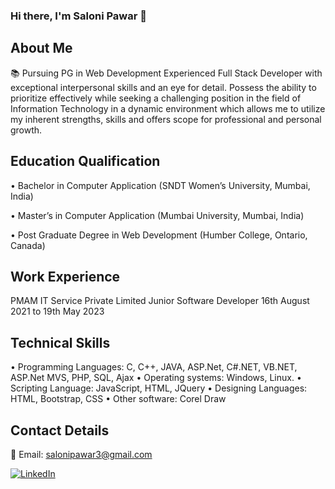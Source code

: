 ### Hi there, I'm Saloni Pawar 👋

<!--
**SaloniP26/SaloniP26** is a ✨ _special_ ✨ repository because its `README.md` (this file) appears on your GitHub profile.

Here are some ideas to get you started:

- 🔭 I’m currently working on ...
- 🌱 I’m currently learning ...
- 👯 I’m looking to collaborate on ...
- 🤔 I’m looking for help with ...
- 💬 Ask me about ...
- 📫 How to reach me: ...
- 😄 Pronouns: ...
- ⚡ Fun fact: ...
-->
## About Me
📚 Pursuing PG in Web Development 
Experienced Full Stack Developer with exceptional interpersonal skills and an eye for detail. Possess the ability to prioritize effectively while seeking a challenging position in the field of Information Technology in a dynamic environment which allows me to utilize my inherent strengths, skills and offers scope for professional and personal growth.

## Education Qualification

• Bachelor in Computer Application
(SNDT Women’s University, Mumbai, India)

• Master’s in Computer Application
(Mumbai University, Mumbai, India)

• Post Graduate Degree in Web Development
(Humber College, Ontario, Canada)

## Work Experience

PMAM IT Service Private Limited
Junior Software Developer
16th August 2021 to 19th May 2023

## Technical Skills
• Programming Languages: C, C++, JAVA, ASP.Net, C#.NET, VB.NET, ASP.Net MVS, PHP, SQL, Ajax
• Operating systems: Windows, Linux.
• Scripting Language: JavaScript, HTML, JQuery
• Designing Languages: HTML, Bootstrap, CSS
• Other software: Corel Draw

## Contact Details
📧 Email: salonipawar3@gmail.com

[![LinkedIn](https://img.shields.io/badge/LinkedIn-Connect-blue?style=for-the-badge&logo=linkedin)](https://www.linkedin.com/in/saloni-pawar/)
